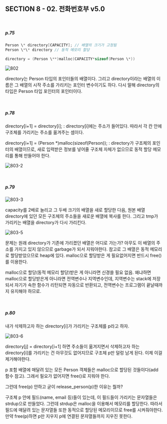 ## SECTION 8 - 02. 전화번호부 v5.0

<Br>

##### p.75

```c
Person \* directory[CAPACITY]; // 배열의 크기가 고정됨
Person \*\* directory // 동적 메모리 할당

directory = (Person \**)malloc(CAPACITY*sizeof(Person \*))
```

![802](https://user-images.githubusercontent.com/75867748/108118753-288a3c80-70e2-11eb-89aa-6db8dfd7136c.png)

directory는 Person 타입의 포인터들의 배열이다. 그리고 directory이라는 배열의 이름은 그 배열의 시작 주소를 가리키는 포인터 변수이기도 하다. 다시 말해 directory의 타입은 Person 타입 포인터의 포인터이다.

<Br>

##### p.78

directory[i+1] = directory[i];
: directory[i]에는 주소가 들어있다. 따라서 각 칸 안에 구조체를 가리키는 주소를 옮겨주는 셈이다.

directory[i+1] = (Person \*)malloc(sizeof(Person));
: directory가 구조체의 포인터의 배열이므로, 새로 입력받은 정보를 넣어줄 구조체 자체가 없으므로 동적 할당 메모리를 통해 만들어야 한다.

![803-2](https://user-images.githubusercontent.com/75867748/108121588-5ffae800-70e6-11eb-866a-d65ae1848c1b.png)

<Br>

##### p.79

![803-3](https://user-images.githubusercontent.com/75867748/108121983-f7603b00-70e6-11eb-80f3-42845c4a9b6d.png)

capacity를 2배로 늘리고 그 두배 크기의 배열을 새로 할당한 다음, 원본 배열 directory에 있던 모든 구조체의 주소들을 새로운 배열에 복사를 한다. 그리고 tmp가 가리키는 배열을 directory가 다시 가리킨다.

![803-5](https://user-images.githubusercontent.com/75867748/108123977-fed51380-70e9-11eb-9627-662be722a71f.png)

문제는 원래 directory가 기존에 가리켰던 배열은 어디로 가는가? 아무도 이 배열의 주소를 가지고 있지 않으므로 garbage가 되서 지워야한다. 참고로 그 배열은 동적 메모리로 할당받았으므로 heap에 있다. malloc으로 할당받은 게 필요없어지면 반드시 free()를 이용한다.

malloc으로 할당(동적 메모리 할당)받은 게 아니라면 신경쓸 필요 없음. 왜냐하면 malloc으로 할당받은게 아니라면 전역변수나 지역변수인데, 지역변수는 stack에 저장되서 자기가 속한 함수가 리턴되면 자동으로 반환되고, 전역변수는 프로그램이 끝날때까지 유지해야 하므로.

<Br>

##### p.80

내가 삭제하고자 하는 directory[i]가 가리키는 구조체를 p라고 하자.

![803-6](https://user-images.githubusercontent.com/75867748/108125021-34c6c780-70eb-11eb-84dd-15db7ef7b2c5.png)

directory[j] = directory[i+1] 하면 주소들이 옮겨지면서 삭제하고자 하는 directory[i]를 가리키는 건 아무것도 없어지므로 구조체 p만 덜렁 남게 된다. 이제 이걸 제거해야한다.

p 포함 배열에 매달려 있는 모든 Person 객체들은 malloc으로 할당된 것들이다(add 함수 참고). 그래서 필요가 없어지면 free()로 지워야 한다.

그런데 free(p) 안하고 굳이 release_person(p)한 이유는 뭘까?

구조체 p 안에 필드(name, email 등)들이 있는데, 이 필드들이 가리키는 문자열들은 strdup으로 만들었다. 그런데 strdup은 malloc을 이용해서 메모리를 할당한다. 따라서 필드에 매달려 있는 문자열들 또한 동적으로 할당된 메모리이므로 free를 시켜줘야한다. 만약 free(p)하면 p만 지우지 p에 연결된 문자열들까지 지우진 못한다.
